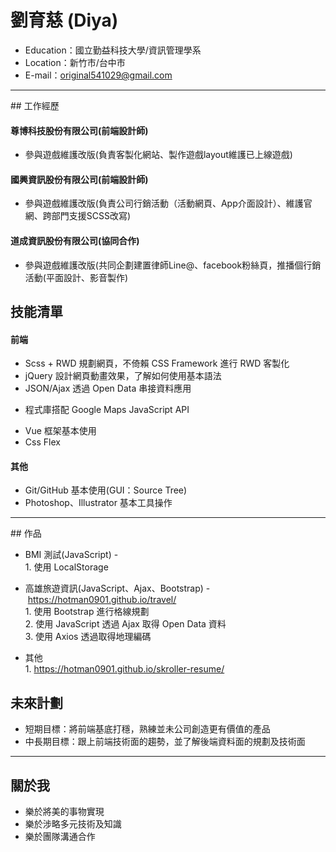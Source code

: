 # 劉育慈 (Diya) #
* Education：國立勤益科技大學/資訊管理學系
* Location：新竹市/台中市
* E-mail：original541029@gmail.com
<hr>
## 工作經歷

#### 尊博科技股份有限公司(前端設計師)

 * 參與遊戲維護改版(負責客製化網站、製作遊戲layout維護已上線遊戲)
 
#### 國興資訊股份有限公司(前端設計師)

 * 參與遊戲維護改版(負責公司行銷活動（活動網頁、App介面設計）、維護官網、跨部門支援SCSS改寫)
 
#### 道成資訊股份有限公司(協同合作)

 * 參與遊戲維護改版(共同企劃建置律師Line@、facebook粉絲頁，推播個行銷活動(平面設計、影音製作)
 
## 技能清單

#### 前端

 * Scss + RWD 規劃網頁，不倚賴 CSS Framework 進行 RWD 客製化
 * jQuery 設計網頁動畫效果，了解如何使用基本語法
 * JSON/Ajax 透過 Open Data 串接資料應用 
 - 程式庫搭配 Google Maps JavaScript API 
 * Vue 框架基本使用
 * Css Flex
  
#### 其他
 * Git/GitHub 基本使用(GUI：Source Tree)
 * Photoshop、Illustrator 基本工具操作
 
<hr>
## 作品

* BMI 測試(JavaScript) -
  </br>1. 使用 LocalStorage
  
* 高雄旅遊資訊(JavaScript、Ajax、Bootstrap) -  https://hotman0901.github.io/travel/
  </br>1. 使用 Bootstrap 進行格線規劃
  </br>2. 使用 JavaScript 透過 Ajax 取得 Open Data 資料
  </br>3. 使用 Axios 透過取得地理編碼   
   
* 其他
   </br>1. https://hotman0901.github.io/skroller-resume/ 


## 未來計劃
 * 短期目標：將前端基底打穩，熟練並未公司創造更有價值的產品
 * 中長期目標：跟上前端技術面的趨勢，並了解後端資料面的規劃及技術面

<hr>

## 關於我

 * 樂於將美的事物實現
 * 樂於涉略多元技術及知識
 * 樂於團隊溝通合作

